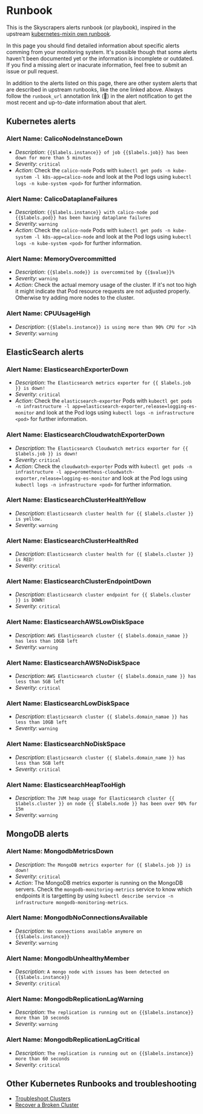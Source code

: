 # Runbook

This is the Skyscrapers alerts runbook (or playbook), inspired in the upstream [kubernetes-mixin own runbook](https://github.com/kubernetes-monitoring/kubernetes-mixin/blob/master/runbook.md).

In this page you should find detailed information about specific alerts comming from your monitoring system. It's possible though that some alerts haven't been documented yet or the information is incomplete or outdated. If you find a missing alert or inacurate information, feel free to submit an issue or pull request.

In addition to the alerts listed on this page, there are other system alerts that are described in upstream runbooks, like the one linked above. Always follow the `runbook_url` annotation link (:notebook:) in the alert notification to get the most recent and up-to-date information about that alert.

## Kubernetes alerts

### Alert Name: CalicoNodeInstanceDown

* *Description*: `{{$labels.instance}} of job {{$labels.job}} has been down for more than 5 minutes`
* *Severity*: `critical`
* *Action*: Check the `calico-node` Pods with `kubectl get pods -n kube-system -l k8s-app=calico-node` and look at the Pod logs using `kubectl logs -n kube-system <pod>` for further information.

### Alert Name: CalicoDataplaneFailures

* *Description*: `{{$labels.instance}} with calico-node pod {{$labels.pod}} has been having dataplane failures`
* *Severity*: `warning`
* *Action*: Check the `calico-node` Pods with `kubectl get pods -n kube-system -l k8s-app=calico-node` and look at the Pod logs using `kubectl logs -n kube-system <pod>` for further information.

### Alert Name: MemoryOvercommitted

* *Description*: `{{$labels.node}} is overcommited by {{$value}}%`
* *Severity*: `warning`
* *Action*: Check the actual memory usage of the cluster. If it's not too high it might indicate that Pod resource requests are not adjusted properly. Otherwise try adding more nodes to the cluster.

### Alert Name: CPUUsageHigh

* *Description*: `{{$labels.instance}} is using more than 90% CPU for >1h`
* *Severity*: `warning`

## ElasticSearch alerts

### Alert Name: ElasticsearchExporterDown

* *Description*: `The Elasticsearch metrics exporter for {{ $labels.job }} is down!`
* *Severity*: `critical`
* *Action*: Check the `elasticsearch-exporter` Pods with `kubectl get pods -n infrastructure -l app=elasticsearch-exporter,release=logging-es-monitor` and look at the Pod logs using `kubectl logs -n infrastructure <pod>` for further information.

### Alert Name: ElasticsearchCloudwatchExporterDown

* *Description*: `The Elasticsearch Cloudwatch metrics exporter for {{ $labels.job }} is down!`
* *Severity*: `critical`
* *Action*: Check the `cloudwatch-exporter` Pods with `kubectl get pods -n infrastructure -l app=prometheus-cloudwatch-exporter,release=logging-es-monitor` and look at the Pod logs using `kubectl logs -n infrastructure <pod>` for further information.

### Alert Name: ElasticsearchClusterHealthYellow

* *Description*: `Elasticsearch cluster health for {{ $labels.cluster }} is yellow.`
* *Severity*: `warning`

### Alert Name: ElasticsearchClusterHealthRed

* *Description*: `Elasticsearch cluster health for {{ $labels.cluster }} is RED!`
* *Severity*: `critical`

### Alert Name: ElasticsearchClusterEndpointDown

* *Description*: `Elasticsearch cluster endpoint for {{ $labels.cluster }} is DOWN!`
* *Severity*: `critical`

### Alert Name: ElasticsearchAWSLowDiskSpace

* *Description*: `AWS Elasticsearch cluster {{ $labels.domain_namae }} has less than 10GB left`
* *Severity*: `warning`

### Alert Name: ElasticsearchAWSNoDiskSpace

* *Description*: `AWS Elasticsearch cluster {{ $labels.domain_name }} has less than 5GB left`
* *Severity*: `critical`

### Alert Name: ElasticsearchLowDiskSpace

* *Description*: `Elasticsearch cluster {{ $labels.domain_namae }} has less than 10GB left`
* *Severity*: `warning`

### Alert Name: ElasticsearchNoDiskSpace

* *Description*: `Elasticsearch cluster {{ $labels.domain_name }} has less than 5GB left`
* *Severity*: `critical`

### Alert Name: ElasticsearchHeapTooHigh

* *Description*: `The JVM heap usage for Elasticsearch cluster {{ $labels.cluster }} on node {{ $labels.node }} has been over 90% for 15m`
* *Severity*: `warning`

## MongoDB alerts

### Alert Name: MongodbMetricsDown

* *Description*: `The MongoDB metrics exporter for {{ $labels.job }} is down!`
* *Severity*: `critical`
* *Action*: The MongoDB metrics exporter is running on the MongoDB servers. Check the `mongodb-monitoring-metrics` service to know which endpoints it is targetting by using `kubectl describe service -n infrastructure mongodb-monitoring-metrics`.

### Alert Name: MongodbNoConnectionsAvailable

* *Description*: `No connections available anymore on {{$labels.instance}}`
* *Severity*: `warning`

### Alert Name: MongodbUnhealthyMember

* *Description*: `A mongo node with issues has been detected on {{$labels.instance}}`
* *Severity*: `critical`

### Alert Name: MongodbReplicationLagWarning

* *Description*: `The replication is running out on {{$labels.instance}} more than 10 seconds`
* *Severity*: `warning`

### Alert Name: MongodbReplicationLagCritical

* *Description*: `The replication is running out on {{$labels.instance}} more than 60 seconds`
* *Severity*: `critical`

## Other Kubernetes Runbooks and troubleshooting

* [Troubleshoot Clusters](https://kubernetes.io/docs/tasks/debug-application-cluster/debug-cluster/)
* [Recover a Broken Cluster](https://codefresh.io/Kubernetes-Tutorial/recover-broken-kubernetes-cluster/)
